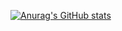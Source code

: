[![Anurag's GitHub stats](https://github-readme-stats.vercel.app/api?username=mahvalenterj)](https://github.com/anuraghazra/github-readme-stats)
